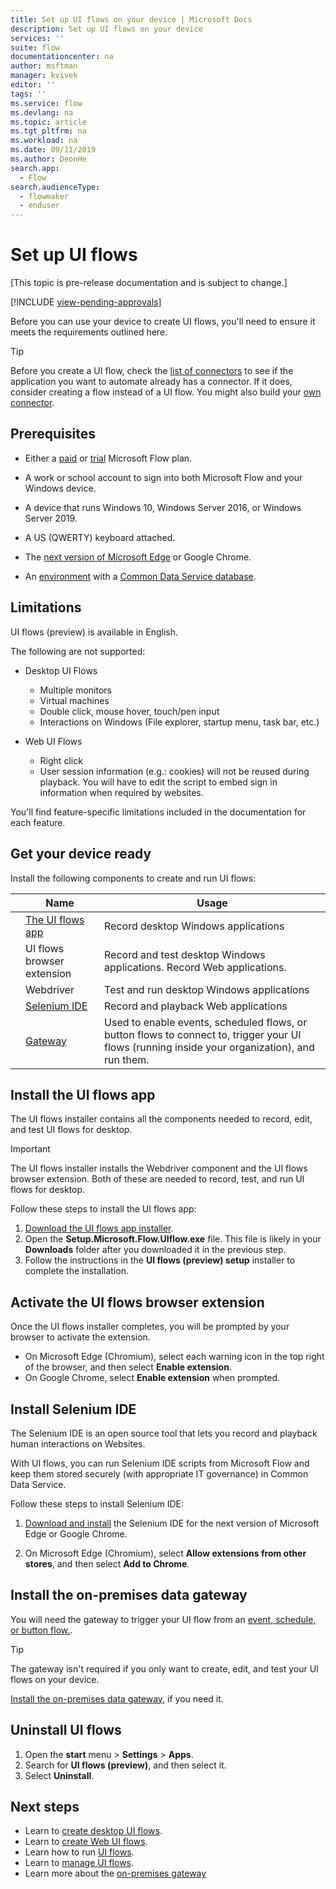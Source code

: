 ```yaml
---
title: Set up UI flows on your device | Microsoft Docs
description: Set up UI flows on your device
services: ''
suite: flow
documentationcenter: na
author: msftman
manager: kvivek
editor: ''
tags: ''
ms.service: flow
ms.devlang: na
ms.topic: article
ms.tgt_pltfrm: na
ms.workload: na
ms.date: 09/11/2019
ms.author: DeonHe
search.app: 
  - Flow
search.audienceType: 
  - flowmaker
  - enduser
---
```


# Set up UI flows

[This topic is pre-release documentation and is subject to change.]

[!INCLUDE [view-pending-approvals](../includes/cc-rebrand.md)]

Before you can use your device to create UI flows, you'll need to ensure it meets the requirements outlined here.

> [!TIP]
> Before you create a UI flow, check the [list of connectors](https://flow.microsoft.com/connectors/) to see if the application you want to automate already has a connector. If it does, consider creating a flow instead of a UI flow. You might also build your [own connector](https://docs.microsoft.com/connectors/custom-connectors/).

## Prerequisites

- Either a [paid](https://flow.microsoft.com/pricing/) or [trial](https://flow.microsoft.com/manage/) Microsoft Flow plan.

- A work or school account to sign into both Microsoft Flow and your Windows device.

- A device that runs Windows 10, Windows Server 2016, or Windows Server 2019.
- A US (QWERTY) keyboard attached.

- The [next version of Microsoft Edge](https://www.microsoftedgeinsider.com)
    or Google Chrome.

- An [environment](https://docs.microsoft.com/power-platform/admin/environments-overview) with a [Common Data Service database](https://docs.microsoft.com/power-platform/admin/create-database).


## Limitations

UI flows (preview) is available in English.

The following are not supported:

-   Desktop UI Flows

    -   Multiple monitors
    -   Virtual machines
    -   Double click, mouse hover, touch/pen input
    -   Interactions on Windows (File explorer, startup menu, task bar, etc.)

-   Web UI Flows

    -   Right click
    -   User session information (e.g.: cookies) will not be reused during
        playback. You will have to edit the script to embed sign in information
        when required by websites.

You'll find feature-specific limitations included in the documentation for each feature.

## Get your device ready

Install the following components to create and run UI flows:

|  | **Name**                             | **Usage**  |                                                        
|---|--------------------------------------|----------------------------------------------------------------------|
|   | [The UI flows app](https://go.microsoft.com/fwlink/?linkid=2102613)                         | Record desktop Windows applications                                  |          |
|   | UI flows browser extension           | Record and test desktop Windows applications. Record Web applications. |                                                                                              |
|   | Webdriver                            | Test and run desktop Windows applications                            |                                                                                              |
|   | [Selenium IDE](https://go.microsoft.com/fwlink/?linkid=2107665) | Record and playback Web applications                                 |  |
|   | [Gateway](https://go.microsoft.com/fwlink/?LinkID=820580&clcid=0x409)                              | Used to enable events, scheduled flows, or button flows to connect to, trigger your UI flows (running inside your organization), and run them.              |  | 

## Install the UI flows app

The UI flows installer contains all the components needed to record, edit, and test UI flows for desktop. 

>[!IMPORTANT]
>The UI flows installer installs the Webdriver component and the UI flows browser extension. Both of these are needed to record, test, and run UI flows for desktop.

Follow these steps to install the UI flows app:

1. [Download the UI flows app installer](https://go.microsoft.com/fwlink/?linkid=2102613).
1. Open the **Setup.Microsoft.Flow.UIflow.exe** file. This file is likely in your **Downloads** folder after you downloaded it in the previous step.
1. Follow the instructions in the **UI flows (preview) setup** installer to complete the installation.

## Activate the UI flows browser extension 

Once the UI flows installer completes, you will be prompted by your browser to activate the extension.

- On Microsoft Edge (Chromium), select each warning icon in the top right of the browser, and then select **Enable extension**.
-   On Google Chrome, select **Enable extension** when prompted.  


## Install Selenium IDE

The Selenium IDE is an open source tool that lets you record and playback human interactions on Websites.

With UI flows, you can run Selenium IDE scripts from Microsoft Flow and keep them stored securely (with appropriate IT governance) in Common Data Service.

Follow these steps to install Selenium IDE:

1. [Download and install](https://go.microsoft.com/fwlink/?linkid=2107665) the Selenium IDE for the next version of Microsoft Edge or Google Chrome.

1. On Microsoft Edge (Chromium), select **Allow extensions from other stores**, and then select **Add to Chrome**.

## Install the on-premises data gateway

You will need the gateway to trigger your UI flow from an [event, schedule, or button flow.](../getting-started.md/#types-of-flows).

>[!TIP]
>The gateway isn't required if you only want to create, edit, and test your UI flows on your device.

[Install the on-premises data gateway](https://docs.microsoft.com/data-integration/gateway/service-gateway-install), if you need it.

## Uninstall UI flows

1. Open the **start** menu > **Settings** > **Apps**.
1. Search for **UI flows (preview)**, and then select it.
1. Select **Uninstall**.

## Next steps

- Learn to [create desktop UI flows](create-desktop.md).
- Learn to [create Web UI flows](create-web.md).
- Learn how to run [UI flows](run-ui-flow.md).
- Learn to [manage UI flows](manage.md).
- Learn more about the [on-premises gateway](../gateway-reference.md/#use-a-gateway)


